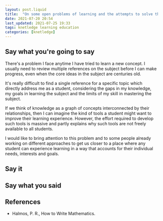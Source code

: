 ```yaml
---
layout: post.liquid
title:  "On some open problems of learning and the attempts to solve them"
date: 2021-07-20 20:54
last_updated: 2021-07-25 19:33
tags: knetledge learning education
categories: [knetledge]
---
```

## Say what you're going to say

There's a problem I face anytime I have tried to learn a new concept.
I usually need to review multiple references on the subject before I can make progress,
even when the core ideas in the subject are centuries old.

It's really difficult to find a single reference for a specific topic which directly
address me as a student, considering the gaps in my knowledge, my goals in learning the
subject and the limits of my skill in mastering the subject.

If we think of knowledge as a graph of concepts interconnected by their relationships, then
I can imagine the kind of tools a student might want to improve their learning experience.
However, the effort required to develop such tools is massive and partly explains why
such tools are not freely available to all students.

I would like to bring attention to this problem and to some people already working on
different approaches to get us closer to a place where any student can experience
learning in a way that accounts for their individual needs, interests and goals.

## Say it

## Say what you said


## References

- Halmos, P. R., How to Write Mathematics.
